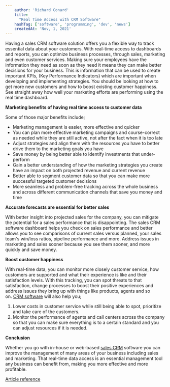 ```yaml
---
    author: 'Richard Conard'
    title:
      "Real Time Access with CRM Software"
    hashTag: ['software', 'programming', 'dev', 'news']
    createdAt: 'Nov, 1, 2021'
---
```


Having a sales CRM software solution offers you a flexible way to track essential data about your customers. With real-time access to dashboards and reports, you can optimize business processes, through sales, marketing and even customer services. Making sure your employees have the information they need as soon as they need it means they can make better decisions for your business. This is information that can be used to create important KPIs, (Key Performance Indicators) which are important when developing and implementing strategies. You should be looking at how to get more new customers and how to boost existing customer happiness. See straight away how well your marketing efforts are performing using the real time dashboard.

**Marketing benefits of having real time access to customer data**

Some of those major benefits include;

- Marketing management is easier, more effective and quicker
- You can plan more effective marketing campaigns and course-correct as needed while they are still active, not after the fact when it is too late
- Adjust strategies and align them with the resources you have to better drive them to the marketing goals you have
- Save money by being better able to identify investments that under-perform
- Gain a better understanding of how the marketing strategies you create have an impact on both projected revenue and current revenue
- Better able to segment customer data so that you can make more successful targeted customer decisions
- More seamless and problem-free tracking across the whole business and across different communication channels that save you money and time

**Accurate forecasts are essential for better sales**

With better insight into projected sales for the company, you can mitigate the potential for a sales performance that is disappointing. The sales CRM software dashboard helps you check on sales performance and better allows you to see comparisons of current sales versus planned, your sales team's win/loss ratios, pipeline performance and more. Address issues in marketing and sales sooner because you see them sooner, and more quickly and save money.

**Boost customer happiness**

With real-time data, you can monitor more closely customer service, how customers are supported and what their experience is like and their satisfaction levels. With this tracking, you can spot threats to that satisfaction, change processes to boost their positive experiences and address issues they bring up with things like products, agents and so on. [CRM software](https://www.onpipeline.com/) will also help you;

1.  Lower costs in customer service while still being able to spot, prioritize and take care of the customers.
2.  Monitor the performance of agents and call centers across the company so that you can make sure everything is to a certain standard and you can adjust resources if it is needed.

**Conclusion**

Whether you go with in-house or web-based [sales CRM](https://www.onpipeline.com/) software you can improve the management of many areas of your business including sales and marketing. That real-time data access is an essential management tool any business can benefit from, making you more effective and more profitable.

[Article reference](https://www.amazines.com/Software/article_detail.cfm/6260499?articleid=6260499)

